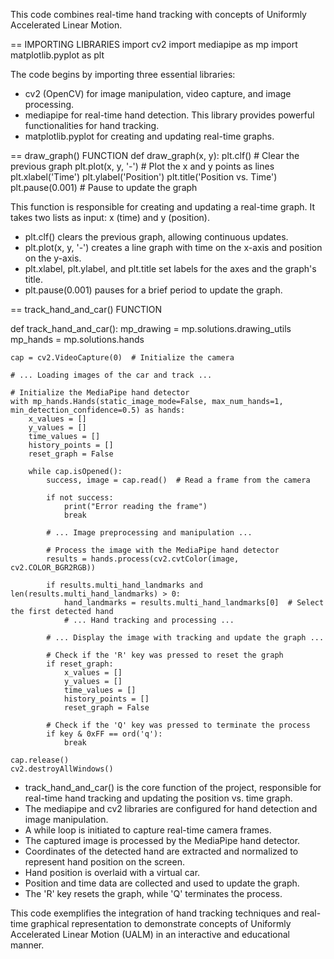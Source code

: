 This code combines real-time hand tracking with concepts of Uniformly Accelerated Linear Motion.

== IMPORTING LIBRARIES
import cv2
import mediapipe as mp
import matplotlib.pyplot as plt

The code begins by importing three essential libraries:
- cv2 (OpenCV) for image manipulation, video capture, and image processing.
- mediapipe for real-time hand detection. This library provides powerful functionalities for hand tracking.
- matplotlib.pyplot for creating and updating real-time graphs.

== draw_graph() FUNCTION
def draw_graph(x, y):
    plt.clf()  # Clear the previous graph
    plt.plot(x, y, '-')  # Plot the x and y points as lines
    plt.xlabel('Time')
    plt.ylabel('Position')
    plt.title('Position vs. Time')
    plt.pause(0.001)  # Pause to update the graph
   
This function is responsible for creating and updating a real-time graph. It takes two lists as input: x (time) and y (position).

- plt.clf() clears the previous graph, allowing continuous updates.
- plt.plot(x, y, '-') creates a line graph with time on the x-axis and position on the y-axis.
- plt.xlabel, plt.ylabel, and plt.title set labels for the axes and the graph's title.
- plt.pause(0.001) pauses for a brief period to update the graph.

== track_hand_and_car() FUNCTION

def track_hand_and_car():
    mp_drawing = mp.solutions.drawing_utils
    mp_hands = mp.solutions.hands

    cap = cv2.VideoCapture(0)  # Initialize the camera
    
    # ... Loading images of the car and track ...

    # Initialize the MediaPipe hand detector
    with mp_hands.Hands(static_image_mode=False, max_num_hands=1, min_detection_confidence=0.5) as hands:
        x_values = []
        y_values = []
        time_values = []
        history_points = []
        reset_graph = False

        while cap.isOpened():
            success, image = cap.read()  # Read a frame from the camera

            if not success:
                print("Error reading the frame")
                break

            # ... Image preprocessing and manipulation ...

            # Process the image with the MediaPipe hand detector
            results = hands.process(cv2.cvtColor(image, cv2.COLOR_BGR2RGB))

            if results.multi_hand_landmarks and len(results.multi_hand_landmarks) > 0:
                hand_landmarks = results.multi_hand_landmarks[0]  # Select the first detected hand
                # ... Hand tracking and processing ...

            # ... Display the image with tracking and update the graph ...

            # Check if the 'R' key was pressed to reset the graph
            if reset_graph:
                x_values = []
                y_values = []
                time_values = []
                history_points = []
                reset_graph = False

            # Check if the 'Q' key was pressed to terminate the process
            if key & 0xFF == ord('q'):
                break
    
    cap.release()
    cv2.destroyAllWindows()

- track_hand_and_car() is the core function of the project, responsible for real-time hand tracking and updating the position vs. time graph.
- The mediapipe and cv2 libraries are configured for hand detection and image manipulation.
- A while loop is initiated to capture real-time camera frames.
- The captured image is processed by the MediaPipe hand detector.
- Coordinates of the detected hand are extracted and normalized to represent hand position on the screen.
- Hand position is overlaid with a virtual car.
- Position and time data are collected and used to update the graph.
- The 'R' key resets the graph, while 'Q' terminates the process.

This code exemplifies the integration of hand tracking techniques and real-time graphical representation to demonstrate concepts of Uniformly Accelerated Linear Motion (UALM) in an interactive and educational manner.
